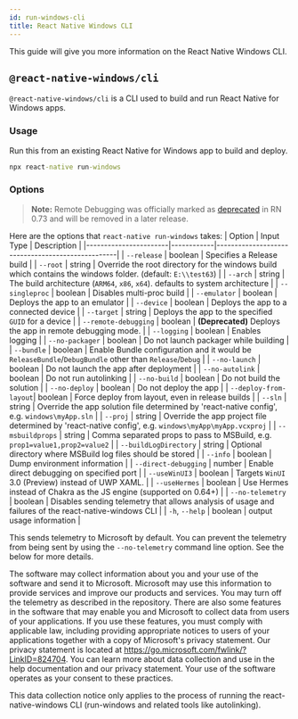 ```yaml
---
id: run-windows-cli
title: React Native Windows CLI
---
```


This guide will give you more information on the React Native Windows CLI.

## `@react-native-windows/cli`

`@react-native-windows/cli` is a CLI used to build and run React Native for Windows apps. 

### Usage
Run this from an existing React Native for Windows app to build and deploy.
  
```bat
npx react-native run-windows
```
### Options

> **Note:** Remote Debugging was officially marked as [deprecated](https://github.com/react-native-community/discussions-and-proposals/discussions/734) in RN 0.73 and will be removed in a later release.

Here are the options that `react-native run-windows` takes:
| Option                | Input Type | Description                                      |
|-----------------------|------------|--------------------------------------------------|
| `--release`           | boolean    | Specifies a Release build                        |
| `--root`              | string     | Override the root directory for the windows build which contains the windows folder. (default: `E:\\test63`) |
| `--arch`              | string     | The build architecture (`ARM64`, `x86`, `x64`). defaults to system architecture |
| `--singleproc`        | boolean    | Disables multi-proc build                        |
| `--emulator`          | boolean    | Deploys the app to an emulator                   |
| `--device`            | boolean    | Deploys the app to a connected device            |
| `--target`            | string     | Deploys the app to the specified `GUID` for a device |
| `--remote-debugging`  | boolean    | **(Deprecated)** Deploys the app in remote debugging mode.        |
| `--logging`           | boolean    | Enables logging                                  |
| `--no-packager`       | boolean    | Do not launch packager while building            |
| `--bundle`            | boolean    | Enable Bundle configuration and it would be `ReleaseBundle`/`DebugBundle` other than `Release`/`Debug` |
| `--no-launch`         | boolean    | Do not launch the app after deployment           |
| `--no-autolink`       | boolean    | Do not run autolinking                           |
| `--no-build`          | boolean    | Do not build the solution                        |
| `--no-deploy`         | boolean    | Do not deploy the app                            |
| `--deploy-from-layout`| boolean    | Force deploy from layout, even in release builds |
| `--sln`               | string     | Override the app solution file determined by 'react-native config', e.g. `windows\myApp.sln` |
| `--proj`              | string     | Override the app project file determined by 'react-native config', e.g. `windows\myApp\myApp.vcxproj` |
| `--msbuildprops`      | string     | Comma separated props to pass to MSBuild, e.g. `prop1=value1,prop2=value2` |
| `--buildLogDirectory` | string     | Optional directory where MSBuild log files should be stored |
| `--info`              | boolean    | Dump environment information                     |
| `--direct-debugging`  | number     | Enable direct debugging on specified port        |
| `--useWinUI3`         | boolean    | Targets `WinUI` 3.0 (Preview) instead of UWP XAML.  |
| `--useHermes`         | boolean    | Use Hermes instead of Chakra as the JS engine (supported on 0.64+)   |
| `--no-telemetry`      | boolean    | Disables sending telemetry that allows analysis of usage and failures of the react-native-windows CLI |
| `-h`, `--help`        | boolean    | output usage information                         |

This sends telemetry to Microsoft by default. You can prevent the telemetry from being sent by using the `--no-telemetry` command line option. See the below for more details.

The software may collect information about you and your use of the software and send it to Microsoft. Microsoft may use this information to provide services and improve our products and services. You may turn off the telemetry as described in the repository. There are also some features in the software that may enable you and Microsoft to collect data from users of your applications. If you use these features, you must comply with applicable law, including providing appropriate notices to users of your applications together with a copy of Microsoft's privacy statement. Our privacy statement is located at https://go.microsoft.com/fwlink/?LinkID=824704. You can learn more about data collection and use in the help documentation and our privacy statement. Your use of the software operates as your consent to these practices.

This data collection notice only applies to the process of running the react-native-windows CLI (run-windows and related tools like autolinking).
  